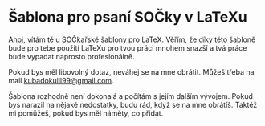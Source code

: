 Šablona pro psaní SOČky v LaTeXu
================================

Ahoj, vítám tě u SOČkařské šablony pro LaTeX. Věřím, že díky této šabloně bude pro tebe použití LaTeXu pro tvou práci mnohem snazší a tvá práce bude vypadat naprosto profesionálně. 

Pokud bys měl libovolný dotaz, neváhej se na mne obrátit. Můžeš třeba na mail [kubadokulil99@gmail.com](mailto:kubadokulil99@gmail.com).

Šablona rozhodně není dokonalá a počítám s jejím dalším vývojem. Pokud bys narazil na nějaké nedostatky, budu rád, když se na mne obrátíš. Taktéž mi pomůžeš, pokud bys měl náměty, co přidat.
